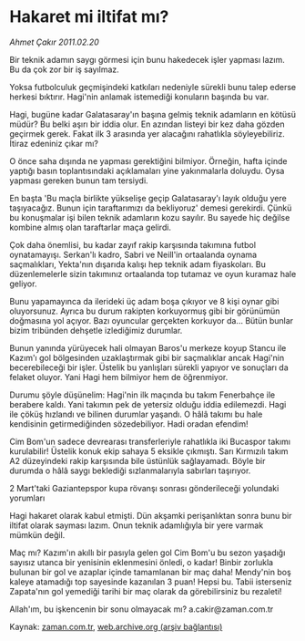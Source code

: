 # Hakaret mi iltifat mı?

*Ahmet Çakır 2011.02.20*

<td class="columnist-detail">
<p>Bir teknik adamın saygı görmesi için bunu hakedecek işler yapması lazım. Bu da çok zor bir iş sayılmaz.</p>
<p>
<div id="haberMetinDiv">
<p>Yoksa futbolculuk geçmişindeki katkıları nedeniyle sürekli bunu talep ederse herkesi bıktırır. Hagi'nin anlamak istemediği konuların başında bu var.
<p>Hagi, bugüne kadar Galatasaray'ın başına gelmiş teknik adamların en kötüsü müdür? Bu belki aşırı bir iddia olur. En azından listeyi bir kez daha gözden geçirmek gerek. Fakat ilk 3 arasında yer alacağını rahatlıkla söyleyebiliriz. İtiraz edeniniz çıkar mı?
<p>O önce saha dışında ne yapması gerektiğini bilmiyor. Örneğin, hafta içinde yaptığı basın toplantısındaki açıklamaları yine yakınmalarla doluydu. Oysa yapması gereken bunun tam tersiydi.
<p>En başta 'Bu maçla birlikte yükselişe geçip Galatasaray'ı layık olduğu yere taşıyacağız. Bunun için taraftarımızı da bekliyoruz' demesi gerekirdi. Çünkü bu konuşmalar işi bilen teknik adamların kozu sayılır. Bu sayede hiç değilse kombine almış olan taraftarlar maça gelirdi.
<p>Çok daha önemlisi, bu kadar zayıf rakip karşısında takımına futbol oynatamayışı. Serkan'lı kadro, Sabri ve Neill'in ortaalanda oynama saçmalıkları, Yekta'nın dışarıda kalışı hep teknik adam fiyaskoları. Bu düzenlemelerle sizin takımınız ortaalanda top tutamaz ve oyun kuramaz hale geliyor.
<p>Bunu yapamayınca da ilerideki üç adam boşa çıkıyor ve 8 kişi oynar gibi oluyorsunuz. Ayrıca bu durum rakipten korkuyormuş gibi bir görünümün doğmasına yol açıyor. Bazı oyuncular gerçekten korkuyor da... Bütün bunlar bizim tribünden dehşetle izlediğimiz durumlar.
<p>Bunun yanında yürüyecek hali olmayan Baros'u merkeze koyup Stancu ile Kazım'ı gol bölgesinden uzaklaştırmak gibi bir saçmalıklar ancak Hagi'nin becerebileceği bir işler. Üstelik bu yanlışları sürekli yapıyor ve sonuçları da felaket oluyor. Yani Hagi hem bilmiyor hem de öğrenmiyor.
<p>Durumu şöyle düşünelim: Hagi'nin ilk maçında bu takım Fenerbahçe ile berabere kaldı. Yani takımın pek de yetersiz olduğu iddia edilemezdi. Hagi ile çöküş hızlandı ve bilinen durumlar yaşandı. O hâlâ takımı bu hale kendisinin getirmediğinden sözedebiliyor. Hadi oradan efendim!
<p>Cim Bom'un sadece devrearası transferleriyle rahatlıkla iki Bucaspor takımı kurulabilir! Üstelik konuk ekip sahaya 5 eksikle çıkmıştı. Sarı Kırmızılı takım A2 düzeyindeki rakip karşısında bile üstünlük sağlayamadı. Böyle bir durumda o hâlâ saygı beklediği sızlanmalarıyla sabırları taşırıyor.
<p>2 Mart'taki Gaziantepspor kupa rövanşı sonrası gönderileceği yolundaki yorumları
<p>Hagi hakaret olarak kabul etmişti. Dün akşamki perişanlıktan sonra bunu bir iltifat olarak sayması lazım. Onun teknik adamlığıyla bir yere varmak mümkün değil.
<p>Maç mı? Kazım'ın akıllı bir pasıyla gelen gol Cim Bom'u bu sezon yaşadığı sayısız utanca bir yenisinin eklenmesini önledi, o kadar! Binbir zorlukla bulunan bir gol ve azaplar içinde tamamlanan bir maç daha! Mendy'nin boş kaleye atamadığı top sayesinde kazanılan 3 puan! Hepsi bu. Tabii isterseniz Zapata'nın gol yemediği tarihi bir maç olarak da görebilirsiniz bu rezaleti!
<p>Allah'ım, bu işkencenin bir sonu olmayacak mı? a.cakir@za­man.com.tr </p></p></p></p></p></p></p></p></p></p></p></p></p></div>
</p>
<a href="http://web.archive.org/web/20110223210924/mailto:a.cakir@zaman.com.tr">
</a></td>

Kaynak: [zaman.com.tr](http://zaman.com.tr/yazar.do?yazino=1096197), [web.archive.org (arşiv bağlantısı)](http://web.archive.org/web/20110223210924/http://www.zaman.com.tr:80/yazar.do?yazino=1096197)
